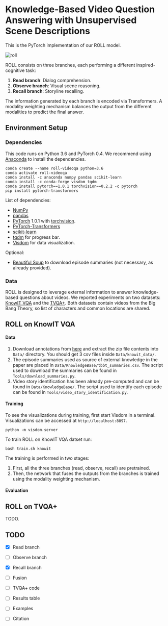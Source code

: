 # Knowledge-Based Video Question Answering with Unsupervised Scene Descriptions

This is the PyTorch implementation of our ROLL model. 

![roll](https://github.com/noagarcia/ROLL-VideoQA/blob/master/Images/model.png?raw=true)

ROLL consists on three branches, each performing a different inspired-cognitive task:
1) **Read branch**: Dialog comprehension.
2) **Observe branch**: Visual scene reasoning.
3) **Recall branch**: Storyline recalling. 

The information generated by each branch is encoded via Transformers. A modality weighting mechanism balances the output from the different modalities to predict the final answer.

## Environment Setup

### Dependencies

This code runs on Python 3.6 and PyTorch 0.4. We recommend using [Anaconda](https://www.anaconda.com/) to install the dependencies.
```
conda create --name roll-videoqa python=3.6
conda activate roll-videoqa
conda install -c anaconda numpy pandas scikit-learn 
conda install -c conda-forge visdom tqdm
conda install pytorch==1.0.1 torchvision==0.2.2 -c pytorch
pip install pytorch-transformers
```
List of dependencies:
- [NumPy](https://numpy.org/)
- [pandas](https://pandas.pydata.org/)
- [PyTorch](https://pytorch.org/) 1.0.1 with [torchvision](https://pytorch.org/docs/stable/torchvision/index.html).
- [PyTorch-Transformers](https://pypi.org/project/pytorch-transformers/)
- [scikit-learn](https://scikit-learn.org/)
- [tqdm](https://github.com/tqdm/tqdm) for progress bar.
- [Visdom](https://github.com/facebookresearch/visdom) for data visualization.

Optional:
- [Beautiful Soup](https://www.crummy.com/software/BeautifulSoup/bs4/doc/) to download episode summaries (not necessary, as already provided).




### Data

ROLL is designed to leverage external information to answer knowledge-based questions about videos. 
We reported experiments on two datasets: [KnowIT VQA](https://knowit-vqa.github.io/) and the [TVQA+](http://tvqa.cs.unc.edu/download_tvqa_plus.html). 
Both datasets contain videos from the Big Bang Theory, so list of characters and common locations are shared.


## ROLL on KnowIT VQA
#### Data
1. Download annotations from [here](https://knowit-vqa.github.io/) and extract the zip file contents into `Data/` directory. 
You should get 3 csv files inside `Data/knowit_data/`.
2. The episode summaries used as source of external knowledge in the paper are placed in `Data/KnowledgeBase/tbbt_summaries.csv`. 
The script used to download the summaries can be found in `Tools/download_summaries.py`.
3. Video story identification has been already pre-computed and can be found in `Data/KnowledgeBase/`.
The script used to identify each episode can be found in `Tools/video_story_identification.py`.


#### Training
To see the visualizations during training, first start Visdom in a terminal. Visualizations can be accessed at `http://localhost:8097`.
``` 
python -m visdom.server
```

To train ROLL on KnowIT VQA datset run:

```
bash train.sh knowit
```
The training is performed in two stages: 
1) First, all the three branches (read, observe, recall) are pretrained.
2) Then, the network that fuses the outputs from the branches is trained using the modality weighting mechanism.

#### Evaluation


## ROLL on TVQA+
TODO.


## TODO
- [X] Read branch
- [ ] Observe branch
- [X] Recall branch
- [ ] Fusion
- [ ] TVQA+ code
- [ ] Results table
- [ ] Examples
- [ ] Citation

